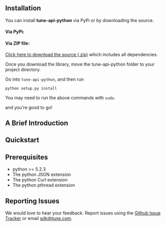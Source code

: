 
## Installation

You can install **tune-api-python** via PyPi or by downloading the source.

#### Via PyPi:


#### Via ZIP file:

[Click here to download the source
(.zip)](https://github.com/MobileAppTracking/tune-api-python/archive/master.zip) which includes all
dependencies.

Once you download the library, move the tune-api-python folder to your project
directory.

Go into `tune-api-python`, and then run

    python setup.py install

You may need to run the above commands with `sudo`.

and you're good to go!

## A Brief Introduction


## Quickstart


## Prerequisites

* python >= 5.2.3
* The python JSON extension
* The python Curl extension
* The python pthread extension

## Reporting Issues

We would love to hear your feedback. Report issues using the [Github
Issue Tracker](https://github.com/MobileAppTracking/tune-api-python/issues) or email
[sdk@tune.com](mailto:sdk@tune.com).
